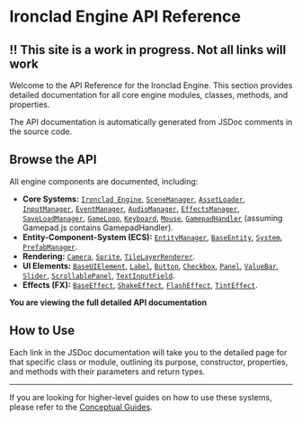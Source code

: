 # Ironclad Engine API Reference

## !! This site is a work in progress. Not all links will work

Welcome to the API Reference for the Ironclad Engine. This section provides detailed documentation for all core engine modules, classes, methods, and properties.

The API documentation is automatically generated from JSDoc comments in the source code.

## Browse the API

All engine components are documented, including:

- **Core Systems:** [`Ironclad Engine`](../api/core_IroncladEngine.js.html), [`SceneManager`](../api/core_SceneManager.js.html), [`AssetLoader`](../api/core_AssetLoader.js.html), [`InputManager`](../api/core_InputManager.js.html), [`EventManager`](../api/core_EventManager.js.html), [`AudioManager`](../api/core_AudioManager.js.html), [`EffectsManager`](../api/core_EffectsManager.js.html), [`SaveLoadManager`](../api/core_SaveLoadManager.js.html), [`GameLoop`](../api/core_GameLoop.js.html), [`Keyboard`](../api/core_Keyboard.js.html), [`Mouse`](../api/core_Mouse.js.html), [`GamepadHandler`](../api/core_Gamepad.js.html) (assuming Gamepad.js contains GamepadHandler).
- **Entity-Component-System (ECS):** [`EntityManager`](../api/ecs_EntityManager.js.html), [`BaseEntity`](../api/ecs_BaseEntity.js.html), [`System`](../api/ecs_System.js.html), [`PrefabManager`](../api/ecs_PrefabManager.js.html).
- **Rendering:** [`Camera`](../api/rendering_Camera.js.html), [`Sprite`](../api/rendering_Sprite.js.html), [`TileLayerRenderer`](../api/rendering_TileLayerRenderer.js.html).
- **UI Elements:** [`BaseUIElement`](../api/ui_BaseUIElement.js.html), [`Label`](../api/ui_Label.js.html), [`Button`](../api/ui_Button.js.html), [`Checkbox`](../api/ui_Checkbox.js.html), [`Panel`](../api/ui_Panel.js.html), [`ValueBar`](../api/ui_ValueBar.js.html), [`Slider`](../api/ui_Slider.js.html), [`ScrollablePanel`](../api/ui_ScrollablePanel.js.html), [`TextInputField`](../api/ui_TextInputField.js.html).
- **Effects (FX):** [`BaseEffect`](../api/fx_BaseEffect.js.html), [`ShakeEffect`](../api/fx_ShakeEffect.js.html), [`FlashEffect`](../api/fx_FlashEffect.js.html), [`TintEffect`](../api/fx_TintEffect.js.html).

**You are viewing the full detailed API documentation**

## How to Use

Each link in the JSDoc documentation will take you to the detailed page for that specific class or module, outlining its purpose, constructor, properties, and methods with their parameters and return types.

---

If you are looking for higher-level guides on how to use these systems, please refer to the [Conceptual Guides](/guide/introduction).
